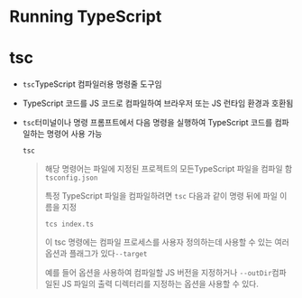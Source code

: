# Running TypeScript

# tsc

- `tsc`TypeScript 컴파일러용 명령줄 도구임
- TypeScript 코드를 JS 코드로 컴파일하여 브라우저 또는 JS 런타임 환경과 호환됨
- `tsc`터미널이나 명령 프롬프트에서 다음 명령을 실행하여 TypeScript 코드를 컴파일하는 명령어 사용 가능
    
    ```tsx
    tsc
    ```
    
    > 해당 명령어는 파일에 지정된 프로젝트의 모든TypeScript 파일을 컴파일 함 `tsconfig.json`
    > 
    > 
    > 특정 TypeScript 파일을 컴파일하려면 `tsc` 다음과 같이 명령 뒤에 파일 이름을 지정
    > 
    > ```tsx
    > tcs index.ts
    > ```
    > 
    > 이 tsc 명령에는 컴파일 프로세스를 사용자 정의하는데 사용할 수 있는 여러 옵션과 플래그가 있다`--target`
    > 
    >  예를 들어 옵션을 사용하여 컴파일할 JS 버전을 지정하거나 `--outDir`컴파일된 JS 파일의 출력 디렉터리를 지정하는 옵션을 사용할 수 있다.
    >